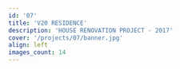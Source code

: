 ```yaml
---
id: '07'
title: 'V20 RESIDENCE'
description: 'HOUSE RENOVATION PROJECT - 2017'
cover: '/projects/07/banner.jpg'
align: left
images_count: 14
---
```

